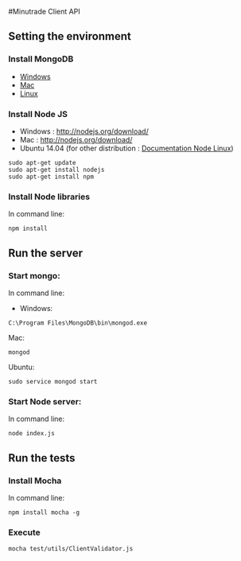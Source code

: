 #Minutrade Client API

## Setting the environment

### Install MongoDB
* [Windows](http://docs.mongodb.org/manual/tutorial/install-mongodb-on-windows/)
* [Mac](http://docs.mongodb.org/manual/tutorial/install-mongodb-on-os-x/)
* [Linux](http://docs.mongodb.org/manual/administration/install-on-linux/)

### Install Node JS
* Windows : http://nodejs.org/download/
* Mac : http://nodejs.org/download/
* Ubuntu 14.04 (for other distribution : [Documentation Node Linux](https://github.com/joyent/node/wiki/Installing-Node.js-via-package-manager))
```
sudo apt-get update
sudo apt-get install nodejs
sudo apt-get install npm
```

### Install Node libraries
In command line:
```
npm install
```

## Run the server

### Start mongo:
In command line:
* Windows:
```
C:\Program Files\MongoDB\bin\mongod.exe
```
Mac:
```
mongod
```
Ubuntu:
```
sudo service mongod start
```

### Start Node server:
In command line: 
```
node index.js
```

## Run the tests

### Install Mocha
In command line: 
```
npm install mocha -g
```

### Execute
```
mocha test/utils/ClientValidator.js
```
